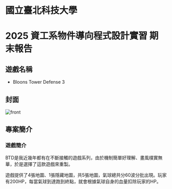 # 國立臺北科技大學
# 2025 資工系物件導向程式設計實習 期末報告

## 遊戲名稱
- Bloons Tower Defense 3

## 封面
![front](https://cdn.discordapp.com/attachments/466744266442670091/1382967335039799296/Opp1bMS.png?ex=684d1432&is=684bc2b2&hm=e1281b94b3d86d5e47e9043099edd01d4c4c666a4f2d0977353915bf46ecdeb6&)

## 專案簡介

### 遊戲簡介
BTD是我近幾年都有在不斷接觸的遊戲系列，由於機制簡單好理解、畫風樸實無華，於是選擇了這款遊戲來重製。

遊戲提供了4張地圖、1張隱藏地圖，共5張地圖，氣球總共分60波分批出現。玩家有200HP，每當氣球到達跑到終點，就會根據氣球自身的血量扣除玩家的HP。
